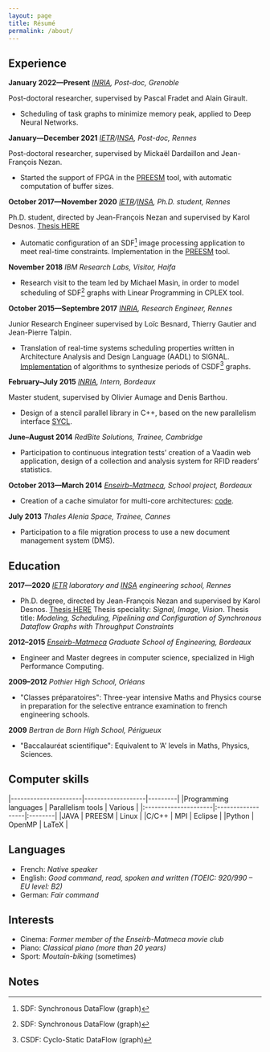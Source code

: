 ```yaml
---
layout: page
title: Résumé
permalink: /about/
---
```



## Experience

**January 2022—Present** *[INRIA](https://www.inria.fr), Post-doc, Grenoble*

Post-doctoral researcher, supervised by Pascal Fradet and Alain Girault.
- Scheduling of task graphs to minimize memory peak, applied to Deep Neural Networks.

**January—December 2021** *[IETR](https://www.ietr.fr/)/[INSA](https://www.insa-rennes.fr/), Post-doc, Rennes*

Post-doctoral researcher, supervised by Mickaël Dardaillon and Jean-François Nezan.
- Started the support of FPGA in the [PREESM](https://preesm.github.io) tool,
with automatic computation of buffer sizes.

**October 2017—November 2020** *[IETR](https://www.ietr.fr/)/[INSA](https://www.insa-rennes.fr/), Ph.D. student, Rennes*

Ph.D. student, directed by Jean-François Nezan and supervised by Karol Desnos. [Thesis HERE](https://www.theses.fr/2020ISAR0010)
- Automatic configuration of an SDF[^sdf] image processing application to meet real-time constraints.
Implementation in the [PREESM](https://preesm.github.io) tool. 

**November 2018** *IBM Research Labs, Visitor, Haifa*

- Research visit to the team led by Michael Masin, in order to model scheduling of SDF[^sdf] graphs
with Linear Programming in CPLEX tool.

**October 2015—Septembre 2017** *[INRIA](https://www.inria.fr), Research Engineer, Rennes*

Junior Research Engineer supervised by Loïc Besnard, Thierry Gautier and Jean-Pierre Talpin.

- Translation of real-time systems scheduling properties written in Architecture Analysis and Design Language (AADL)
to SIGNAL. [Implementation](http://polychrony.inria.fr/ADFG/) of algorithms to synthesize periods of CSDF[^csdf] graphs.

**February–July 2015** *[INRIA](https://www.inria.fr), Intern, Bordeaux*

Master student, supervised by Olivier Aumage and Denis Barthou.
- Design of a stencil parallel library in C++, based on the new parallelism interface [SYCL](https://github.com/triSYCL/triSYCL).

**June–August 2014** *RedBite Solutions, Trainee, Cambridge*

- Participation to continuous integration tests’ creation of a Vaadin web application, design of a collection and
analysis system for RFID readers’ statistics.

**October 2013—March 2014** *[Enseirb-Matmeca](https://enseirb-matmeca.bordeaux-inp.fr/), School project, Bordeaux*

- Creation of a cache simulator for multi-core architectures: [code](https://github.com/gpichon/caches-pfa).

**July 2013** *Thales Alenia Space, Trainee, Cannes*

- Participation to a file migration process to use a new document management system (DMS).

## Education

**2017—2020** *[IETR](https://www.ietr.fr/) laboratory and [INSA](https://www.insa-rennes.fr/) engineering school, Rennes*

- Ph.D. degree, directed by Jean-François Nezan and supervised by Karol Desnos. [Thesis HERE](https://www.theses.fr/2020ISAR0010)
Thesis speciality: _Signal, Image, Vision_.
Thesis title: _Modeling, Scheduling, Pipelining and Configuration of Synchronous Dataflow Graphs with Throughput Constraints_

**2012–2015** *[Enseirb-Matmeca](https://enseirb-matmeca.bordeaux-inp.fr/) Graduate School of Engineering, Bordeaux*

- Engineer and Master degrees in computer science, specialized in High Performance Computing.

**2009–2012** *Pothier High School, Orléans*

- "Classes préparatoires": Three-year intensive Maths and Physics course in preparation for the selective entrance examination 
to french engineering schools.

**2009** *Bertran de Born High School, Périgueux*

- "Baccalauréat scientifique": Equivalent to ’A’ levels in Maths, Physics, Sciences.


## Computer skills

|----------------------|-------------------|---------|
|Programming languages | Parallelism tools | Various |
|:---------------------|:------------------|:--------|
|JAVA                  | PREESM            | Linux   |
|C/C++                 | MPI               | Eclipse |
|Python                | OpenMP            | LaTeX   |


## Languages

- French: *Native speaker*
- English: *Good command, read, spoken and written (TOEIC: 920/990 – EU level: B2)*
- German: *Fair command*

## Interests

- Cinema: *Former member of the Enseirb-Matmeca movie club*
- Piano: *Classical piano (more than 20 years)*
- Sport: *Moutain-biking* (sometimes)

## Notes

[^sdf]: SDF: Synchronous DataFlow (graph)
[^csdf]: CSDF: Cyclo-Static DataFlow (graph)

